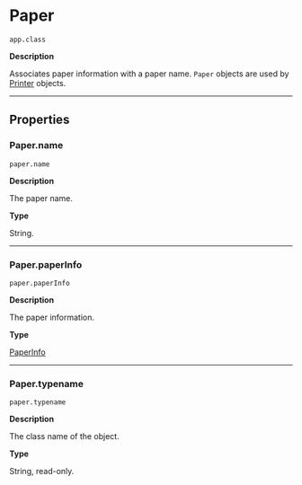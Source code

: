 # Paper

`app.class`

**Description**

Associates paper information with a paper name. `Paper` objects are used by [Printer](./Printer.md) objects.

---

## Properties

### Paper.name

`paper.name`

**Description**

The paper name.

**Type**

String.

---

### Paper.paperInfo

`paper.paperInfo`

**Description**

The paper information.

**Type**

[PaperInfo](./PaperInfo.md)

---

### Paper.typename

`paper.typename`

**Description**

The class name of the object.

**Type**

String, read-only.
